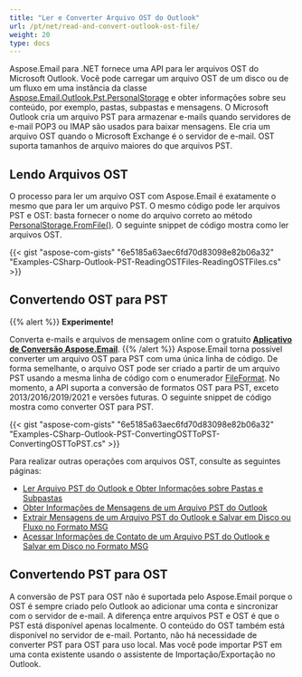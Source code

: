 ```yaml
---
title: "Ler e Converter Arquivo OST do Outlook"
url: /pt/net/read-and-convert-outlook-ost-file/
weight: 20
type: docs
---
```


Aspose.Email para .NET fornece uma API para ler arquivos OST do Microsoft Outlook. Você pode carregar um arquivo OST de um disco ou de um fluxo em uma instância da classe [Aspose.Email.Outlook.Pst.PersonalStorage](https://reference.aspose.com/email/net/aspose.email.storage.pst/personalstorage/) e obter informações sobre seu conteúdo, por exemplo, pastas, subpastas e mensagens. O Microsoft Outlook cria um arquivo PST para armazenar e-mails quando servidores de e-mail POP3 ou IMAP são usados para baixar mensagens. Ele cria um arquivo OST quando o Microsoft Exchange é o servidor de e-mail. OST suporta tamanhos de arquivo maiores do que arquivos PST.

## **Lendo Arquivos OST**

O processo para ler um arquivo OST com Aspose.Email é exatamente o mesmo que para ler um arquivo PST. O mesmo código pode ler arquivos PST e OST: basta fornecer o nome do arquivo correto ao método [PersonalStorage.FromFile()](https://reference.aspose.com/email/net/aspose.email.storage.pst/personalstorage/fromfile/#fromfile/). O seguinte snippet de código mostra como ler arquivos OST.

{{< gist "aspose-com-gists" "6e5185a63aec6fd70d83098e82b06a32" "Examples-CSharp-Outlook-PST-ReadingOSTFiles-ReadingOSTFiles.cs" >}}

## **Convertendo OST para PST**

{{% alert %}}
**Experimente!**

Converta e-mails e arquivos de mensagem online com o gratuito [**Aplicativo de Conversão Aspose.Email**](https://products.aspose.app/email/pt/Conversion).
{{% /alert %}}
Aspose.Email torna possível converter um arquivo OST para PST com uma única linha de código. De forma semelhante, o arquivo OST pode ser criado a partir de um arquivo PST usando a mesma linha de código com o enumerador [FileFormat](https://reference.aspose.com/email/net/aspose.email.storage.pst/fileformat/). No momento, a API suporta a conversão de formatos OST para PST, exceto 2013/2016/2019/2021 e versões futuras. O seguinte snippet de código mostra como converter OST para PST.

{{< gist "aspose-com-gists" "6e5185a63aec6fd70d83098e82b06a32" "Examples-CSharp-Outlook-PST-ConvertingOSTToPST-ConvertingOSTToPST.cs" >}}

Para realizar outras operações com arquivos OST, consulte as seguintes páginas:

- [Ler Arquivo PST do Outlook e Obter Informações sobre Pastas e Subpastas](https://docs.aspose.com/email/pt/net/read-outlook-pst-file-and-get-folders-and-subfolders-information/)
- [Obter Informações de Mensagens de um Arquivo PST do Outlook](https://docs.aspose.com/email/pt/net/working-with-messages-in-a-pst-file/#get-messages-information-from-an-outlook-pst-file)
- [Extrair Mensagens de um Arquivo PST do Outlook e Salvar em Disco ou Fluxo no Formato MSG](https://docs.aspose.com/email/pt/net/working-with-messages-in-a-pst-file/#extracting-messages-form-pst-files)
- [Acessar Informações de Contato de um Arquivo PST do Outlook e Salvar em Disco no Formato MSG](https://docs.aspose.com/email/pt/net/working-with-contacts-in-pst-file/#save-contacts-information-from-pst-file-in-msg-format)

## **Convertendo PST para OST**

A conversão de PST para OST não é suportada pelo Aspose.Email porque o OST é sempre criado pelo Outlook ao adicionar uma conta e sincronizar com o servidor de e-mail. A diferença entre arquivos PST e OST é que o PST está disponível apenas localmente. O conteúdo do OST também está disponível no servidor de e-mail. Portanto, não há necessidade de converter PST para OST para uso local. Mas você pode importar PST em uma conta existente usando o assistente de Importação/Exportação no Outlook.